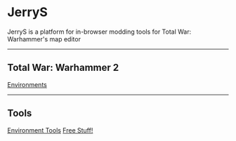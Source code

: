 # JerryS

JerryS is a platform for in-browser modding tools for Total War: Warhammer's map editor 

_____________________
## Total War: Warhammer 2
[Environments](./wh2-environment.html)

_____________________
## Tools
[Environment Tools](./environment-tools.html)
[Free Stuff!](./free-stuff)

